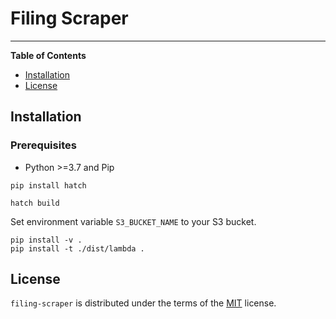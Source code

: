 # Filing Scraper


-----

**Table of Contents**

- [Installation](#installation)
- [License](#license)

## Installation

### Prerequisites
- Python >=3.7 and Pip
```console
pip install hatch
```
```console
hatch build
```
Set environment variable `S3_BUCKET_NAME` to your S3 bucket.
```console
pip install -v .
pip install -t ./dist/lambda .
```
## License

`filing-scraper` is distributed under the terms of the [MIT](https://spdx.org/licenses/MIT.html) license.
